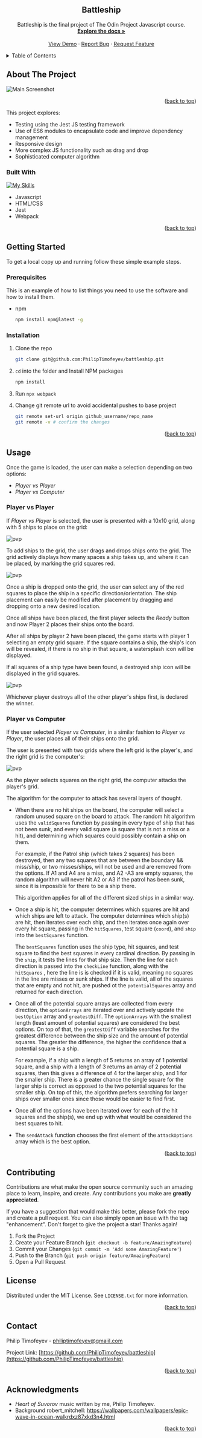 



<h2 align="center">Battleship</h2>

  <p align="center">
	Battleship is the final project of The Odin Project Javascript course.
    <br />
    <a href="https://github.com/PhilipTimofeyev/battleship"><strong>Explore the docs »</strong></a>
    <br />
    <br />
    <a href="https://battleship-philip-timofeyev.netlify.app/">View Demo</a>
    ·
    <a href="https://github.com/PhilipTimofeyev/battleship/issues/new?labels=bug&template=bug-report---.md">Report Bug</a>
    ·
    <a href="https://github.com/PhilipTimofeyev/battleship/issues/new?labels=enhancement&template=feature-request---.md">Request Feature</a>
  </p>

</div>



<!-- TABLE OF CONTENTS -->

<details>
  <summary>Table of Contents</summary>
  <ol>
    <li>
      <a href="#about-the-project">About The Project</a>
      <ul>
        <li><a href="#built-with">Built With</a></li>
      </ul>
    </li>
    <li>
      <a href="#getting-started">Getting Started</a>
      <ul>
        <li><a href="#prerequisites">Prerequisites</a></li>
        <li><a href="#installation">Installation</a></li>
      </ul>
    </li>
    <li><a href="#usage">Usage</a></li>
    <li><a href="#roadmap">Roadmap</a></li>
    <li><a href="#contributing">Contributing</a></li>
    <li><a href="#license">License</a></li>
    <li><a href="#contact">Contact</a></li>
    <li><a href="#acknowledgments">Acknowledgments</a></li>
  </ol>
</details>


<!-- ABOUT THE PROJECT -->

## About The Project

![Main Screenshot](./images/screenshot.png)

<p align="right">(<a href="#readme-top">back to top</a>)</p>

This project explores:

- Testing using the Jest JS testing framework
- Use of ES6 modules to encapsulate code and improve dependency management
- Responsive design
- More complex JS functionality such as drag and drop
- Sophisticated computer algorithm

### Built With

[![My Skills](https://skillicons.dev/icons?i=js,html,css,jest,webpack)](https://skillicons.dev)

- Javascript
- HTML/CSS
- Jest
- Webpack

<p align="right">(<a href="#readme-top">back to top</a>)</p>

<!-- GETTING STARTED -->

## Getting Started


To get a local copy up and running follow these simple example steps.

### Prerequisites

This is an example of how to list things you need to use the software and how to install them.
* npm
  ```sh
  npm install npm@latest -g
  ```

### Installation

1. Clone the repo
   ```sh
   git clone git@github.com:PhilipTimofeyev/battleship.git
   ```
2. `cd` into the folder and Install NPM packages

   ```sh
   npm install
   ```
3. Run `npx webpack`
4. Change git remote url to avoid accidental pushes to base project
   ```sh
   git remote set-url origin github_username/repo_name
   git remote -v # confirm the changes
   ```

<p align="right">(<a href="#readme-top">back to top</a>)</p>

## Usage

Once the game is loaded, the user can make a selection depending on two options:

- *Player vs Player*
- *Player vs Computer*

<h3> Player vs Player </h3>

If *Player vs Player* is selected, the user is presented with a 10x10 grid, along with 5 ships to place on the grid:

![pvp](images/pvp.png)



To add ships to the grid, the user drags and drops ships onto the grid. The grid actively displays how many spaces a ship takes up, and where it can be placed, by marking the grid squares red.

![pvp](images/ship-crosshairs.png)



Once a ship is dropped onto the grid, the user can select any of the red squares to place the ship in a specific direction/orientation. The ship placement can easily be modified after placement by dragging and dropping onto a new desired location.

Once all ships have been placed, the first player selects the *Ready* button and now Player 2 places their ships onto the board.

After all ships by player 2 have been placed, the game starts with player 1 selecting an empty grid square. If the square contains a ship, the ship's icon will be revealed, if there is no ship in that square, a watersplash icon will be displayed.

If all squares of a ship type have been found, a destroyed ship icon will be displayed in the grid squares.

![pvp](images/ship-destroyed.png)



Whichever player destroys all of the other player's ships first, is declared the winner.

<h3> Player vs Computer </h3>

If the user selected *Player vs Computer*, in a similar fashion to *Player vs Player*, the user places all of their ships onto the grid.

The user is presented with two grids where the left grid is the player's, and the right grid is the computer's:

![pvp](images/pvc.png)

As the player selects squares on the right grid, the computer attacks the player's grid.

The algorithm for the computer to attack has several layers of thought.

- When there are no hit ships on the board, the computer will select a random unused square on the board to attack. The random hit algorithm uses the `validSquares` function by passing in every type of ship that has not been sunk, and every valid square (a square that is not a miss or a hit), and determining which squares could possibly contain a ship on them. 

  For example, if the Patrol ship (which takes 2 squares) has been destroyed, then any two squares that are between the boundary && miss/ship, or two misses/ships, will not be used and are removed from the options. If A1 and A4 are a miss, and A2 -A3 are empty squares, the random algorithm will never hit A2 or A3 if the patrol has been sunk, since it is impossible for there to be a ship there.

  This algorithm applies for all of the different sized ships in a similar way. 

- Once a ship is hit, the computer determines which squares are hit and which ships are left to attack. The computer determines which ship(s) are hit, then iterates over each ship, and then iterates once again over every hit square, passing in the `hitSquares`, test square (`coord`), and `ship` into the `bestSquares` function.

  The `bestSquares` function uses the ship type, hit squares, and test square to find the best squares in every cardinal direction.  By passing in the `ship`, it tests the lines for that ship size. Then the line for each direction is passed into the `checkLine` function, along with the `hitSquares` , here the line is is checked if it is valid, meaning no squares in the line are misses or sunk ships. If the line is valid, all of the squares that are empty and not hit, are pushed ot the `potentialSquares` array and returned for each direction.

- Once all of the potential square arrays are collected from every direction, the `optionArrays` are iterated over and actively update the `bestOption` array and `greatestDiff`. The `optionArrays` with the smallest length (least amount of potential squares) are considered the best options. On top of that, the `greatestDiff` variable searches for the greatest difference between the ship size and the amount of potential squares. The greater the difference, the higher the confidence that a potential square is a ship. 

  For example, if a ship with a length of 5 returns an array of 1 potential square, and a ship with a length of 3 returns an array of 2 potential squares, then this gives a difference of 4 for the larger ship, and 1 for the smaller ship. There is a greater chance the single square for the larger ship is correct as opposed to the two potential squares for the smaller ship. On top of this, the algorithm prefers searching for larger ships over smaller ones since those would be easier to find first. 

- Once all of the options have been iterated over for each of the hit squares and the ship(s), we end up with what would be considered the best squares to hit.

- The `sendAttack` function chooses the first element of the `attackOptions` array which is the best option.

<p align="right">(<a href="#readme-top">back to top</a>)</p>

<!-- CONTRIBUTING -->
## Contributing

Contributions are what make the open source community such an amazing place to learn, inspire, and create. Any contributions you make are **greatly appreciated**.

If you have a suggestion that would make this better, please fork the repo and create a pull request. You can also simply open an issue with the tag "enhancement".
Don't forget to give the project a star! Thanks again!

1. Fork the Project
2. Create your Feature Branch (`git checkout -b feature/AmazingFeature`)
3. Commit your Changes (`git commit -m 'Add some AmazingFeature'`)
4. Push to the Branch (`git push origin feature/AmazingFeature`)
5. Open a Pull Request

<!-- LICENSE -->

## License

Distributed under the MIT License. See `LICENSE.txt` for more information.

<p align="right">(<a href="#readme-top">back to top</a>)</p><!-- CONTACT -->

## Contact

Philip Timofeyev - philiptimofeyev@gmaiil.com

Project Link: [https://github.com/PhilipTimofeyev/battleship](https://github.com/PhilipTimofeyev/battleship)

<p align="right">(<a href="#readme-top">back to top</a>)</p>



<!-- ACKNOWLEDGMENTS -->

## Acknowledgments

* *Heart of Suvorov* music written by me,  Philip Timofeyev.
* Background robert_mitchell: https://wallpapers.com/wallpapers/epic-wave-in-ocean-walkrdxz87xkd3n4.html

<p align="right">(<a href="#readme-top">back to top</a>)</p>





